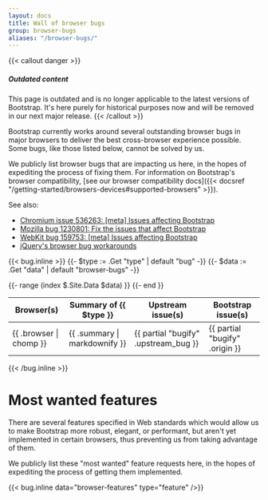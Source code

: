 ```yaml
---
layout: docs
title: Wall of browser bugs
group: browser-bugs
aliases: "/browser-bugs/"
---
```


{{< callout danger >}}
##### Outdated content

This page is outdated and is no longer applicable to the latest versions of Bootstrap. It's here purely for historical purposes now and will be removed in our next major release.
{{< /callout >}}

Bootstrap currently works around several outstanding browser bugs in major browsers to deliver the best cross-browser experience possible. Some bugs, like those listed below, cannot be solved by us.

We publicly list browser bugs that are impacting us here, in the hopes of expediting the process of fixing them. For information on Bootstrap's browser compatibility, [see our browser compatibility docs]({{< docsref "/getting-started/browsers-devices#supported-browsers" >}}).

See also:

* [Chromium issue 536263: [meta] Issues affecting Bootstrap](https://bugs.chromium.org/p/chromium/issues/detail?id=536263)
* [Mozilla bug 1230801: Fix the issues that affect Bootstrap](https://bugzilla.mozilla.org/show_bug.cgi?id=1230801)
* [WebKit bug 159753: [meta] Issues affecting Bootstrap](https://bugs.webkit.org/show_bug.cgi?id=159753)
* [jQuery's browser bug workarounds](https://docs.google.com/document/d/1LPaPA30bLUB_publLIMF0RlhdnPx_ePXm7oW02iiT6o)


{{< bug.inline >}}
{{- $type := .Get "type" | default "bug" -}}
{{- $data := .Get "data" | default "browser-bugs" -}}
<table class="bd-browser-bugs table table-bordered table-hover">
  <thead>
    <tr>
      <th>Browser(s)</th>
      <th>Summary of {{ $type }}</th>
      <th>Upstream issue(s)</th>
      <th>Bootstrap issue(s)</th>
    </tr>
  </thead>
  <tbody>
    {{- range (index $.Site.Data $data) }}
    <tr>
      <td>{{ .browser | chomp }}</td>
      <td>{{ .summary | markdownify }}</td>
      <td>{{ partial "bugify" .upstream_bug }}</td>
      <td>{{ partial "bugify" .origin }}</td>
    </tr>
    {{- end }}
  </tbody>
</table>
 {{< /bug.inline >}}

# Most wanted features

There are several features specified in Web standards which would allow us to make Bootstrap more robust, elegant, or performant, but aren't yet implemented in certain browsers, thus preventing us from taking advantage of them.

We publicly list these "most wanted" feature requests here, in the hopes of expediting the process of getting them implemented.

{{< bug.inline data="browser-features" type="feature" />}}
